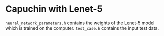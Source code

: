 # Capuchin with Lenet-5
`neural_network_parameters.h` contains the weights of the Lenet-5 model which is trained on the computer.
`test_case.h` contains the input test data.
